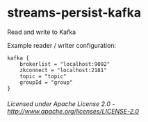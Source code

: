streams-persist-kafka
=====================

Read and write to Kafka

Example reader / writer configuration:

    kafka {
        brokerlist = "localhost:9092"
    	zkconnect = "localhost:2181"
    	topic = "topic"
    	groupId = "group"
    }

###### Licensed under Apache License 2.0 - http://www.apache.org/licenses/LICENSE-2.0
